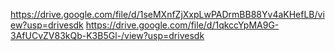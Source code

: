 https://drive.google.com/file/d/1seMXnfZjXxpLwPADrmBB88Yv4aKHefLB/view?usp=drivesdk
https://drive.google.com/file/d/1qkccYpMA9G-3AfUCvZV83kQb-K3B5Gl-/view?usp=drivesdk
